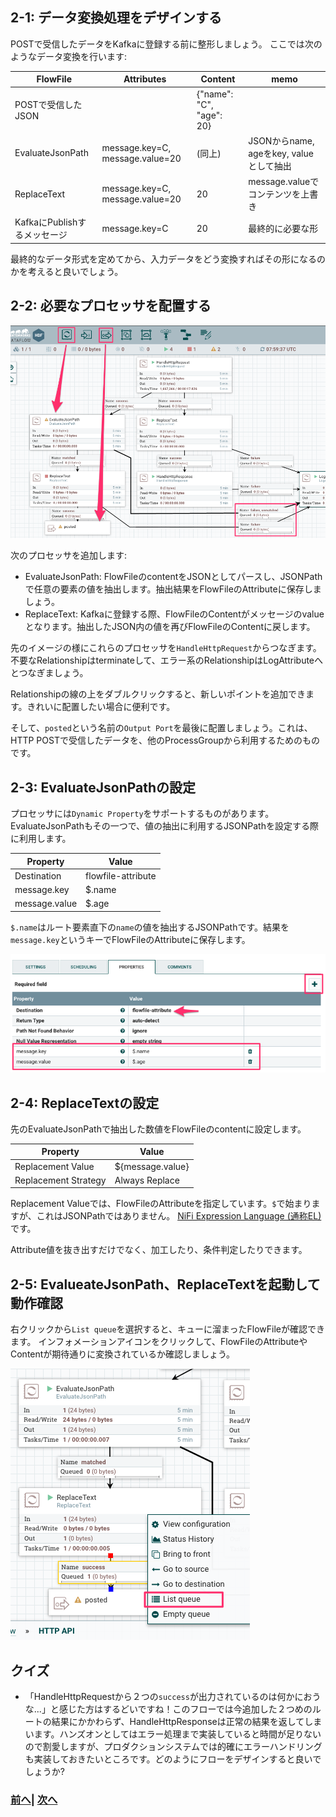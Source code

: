 ## 2-1: データ変換処理をデザインする

POSTで受信したデータをKafkaに登録する前に整形しましょう。
ここでは次のようなデータ変換を行います:

| FlowFile | Attributes | Content | memo |
|----------|------------|---------|------|
| POSTで受信したJSON | | {"name": "C", "age": 20} | |
| EvaluateJsonPath | message.key=C, message.value=20 | (同上) | JSONからname, ageをkey, valueとして抽出 |
| ReplaceText | message.key=C, message.value=20 | 20 | message.valueでコンテンツを上書き |
| KafkaにPublishするメッセージ | message.key=C | 20 | 最終的に必要な形 |

最終的なデータ形式を定めてから、入力データをどう変換すればその形になるのかを考えると良いでしょう。

## 2-2: 必要なプロセッサを配置する

![](https://github.com/ijokarumawak/hdf-tutorials-ja/blob/master/images/nifi/extract-json/flow.png)

次のプロセッサを追加します:

- EvaluateJsonPath: FlowFileのcontentをJSONとしてパースし、JSONPathで任意の要素の値を抽出します。抽出結果をFlowFileのAttributeに保存しましょう。
- ReplaceText: Kafkaに登録する際、FlowFileのContentがメッセージのvalueとなります。抽出したJSON内の値を再びFlowFileのContentに戻します。

先のイメージの様にこれらのプロセッサを`HandleHttpRequest`からつなぎます。不要なRelationshipはterminateして、エラー系のRelationshipはLogAttributeへとつなぎましょう。

Relationshipの線の上をダブルクリックすると、新しいポイントを追加できます。きれいに配置したい場合に便利です。

そして、`posted`という名前の`Output Port`を最後に配置しましょう。これは、HTTP POSTで受信したデータを、他のProcessGroupから利用するためのものです。

## 2-3: EvaluateJsonPathの設定

プロセッサには`Dynamic Property`をサポートするものがあります。EvaluateJsonPathもその一つで、値の抽出に利用するJSONPathを設定する際に利用します。

| Property | Value |
|----------|-------|
| Destination | flowfile-attribute |
| message.key | $.name |
| message.value | $.age |

`$.name`はルート要素直下の`name`の値を抽出するJSONPathです。結果を`message.key`というキーでFlowFileのAttributeに保存します。

![](https://github.com/ijokarumawak/hdf-tutorials-ja/blob/master/images/nifi/extract-json/evaluate-json-config.png)

## 2-4: ReplaceTextの設定

先のEvaluateJsonPathで抽出した数値をFlowFileのcontentに設定します。

| Property | Value |
|----------|-------|
| Replacement Value | ${message.value} |
| Replacement Strategy | Always Replace |

Replacement Valueでは、FlowFileのAttributeを指定しています。`$`で始まりますが、これはJSONPathではありません。
[NiFi Expression Language (通称EL)](https://nifi.apache.org/docs/nifi-docs/html/expression-language-guide.html)です。

Attribute値を抜き出すだけでなく、加工したり、条件判定したりできます。

## 2-5: EvalueateJsonPath、ReplaceTextを起動して動作確認

右クリックから`List queue`を選択すると、キューに溜まったFlowFileが確認できます。
インフォメーションアイコンをクリックして、FlowFileのAttributeやContentが期待通りに変換されているか確認しましょう。

![](https://github.com/ijokarumawak/hdf-tutorials-ja/blob/master/images/nifi/extract-json/list-queue.png)

## クイズ

- 「HandleHttpRequestから２つの`success`が出力されているのは何かにおうな...」と感じた方はするどいですね！このフローでは今追加した２つめのルートの結果にかかわらず、HandleHttpResponseは正常の結果を返してしまいます。ハンズオンとしてはエラー処理まで実装していると時間が足りないので割愛しますが、プロダクションシステムでは的確にエラーハンドリングも実装しておきたいところです。どのようにフローをデザインすると良いでしょうか?

### [前へ](tutorial-1.md)| [次へ](tutorial-3.md)
